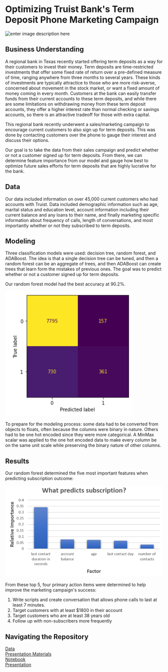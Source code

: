 ﻿# Optimizing Truist Bank's Term Deposit Phone Marketing Campaign
![enter image description here](https://images.unsplash.com/photo-1607863680198-23d4b2565df0?ixlib=rb-4.0.3&ixid=MnwxMjA3fDB8MHxwaG90by1wYWdlfHx8fGVufDB8fHx8&auto=format&fit=crop&w=1170&q=80)
## Business Understanding
A regional bank in Texas recently started offering term deposits as a way for their customers to invest their money. Term deposits are time-restricted investments that offer some fixed rate of return over a pre-defined measure of time, ranging anywhere from three months to several years. These kinds of investments are typically attractice to those who are more risk-averse, concerned about movement in the stock market, or want a fixed amount of money coming in every month. Customers at the bank can easily transfer funds from their current accounts to these term deposits, and while there are some limitations on withdrawing money from these term deposit accounts, they offer a higher interest rate than normal checking or savings accounts, so there is an attractive tradeoff for those with extra capital.

This regional bank recently underwent a sales/marketing campaign to encourage current customers to also sign up for term deposits. This was done by contacting customers over the phone to gauge their interest and discuss their options.

Our goal is to take the data from their sales campaign and predict whether or not a customer signed up for term deposits. From there, we can determine feature importance from our model and gauge how best to optimize future sales efforts for term deposits that are highly lucrative for the bank.

## Data
Our data included information on over 45,000 current customers who had accounts with Truist. Data included demographic information such as age, marital status and education level, account information including their current balance and any loans to their name, and finally marketing specific information about frequency of calls, length of conversations, and most importantly whether or not they subscribed to term deposits.

## Modeling
Three classification models were used: decision tree, random forest, and ADABoost. The idea is that a single decision tree can be tuned, and then a random forest can be an aggregate of trees, and then ADABoost can create trees that learn form the mistakes of previous ones. The goal was to predict whether or not a customer signed up for term deposits.

Our random forest model had the best accuracy at 90.2%. 

![enter image description here](https://github.com/acollins28/Phase-5/blob/main/Presentation%20Materials/outcome%20prediction%20confusion%20matrix.PNG?raw=true)

To prepare for the modeling process: some data had to be converted from objects to floats, often because the columns were binary in nature. Others had to be one hot encoded since they were more categorical.
A MinMax scalar was applied to the one hot encoded data to make every column be on the same unit scale while preserving the binary nature of other columns.

## Results
Our random forest determined the five most important features when predicting subscription outcome:

![enter image description here](https://github.com/acollins28/Phase-5/blob/main/Presentation%20Materials/what%20predicts%20subscription.PNG?raw=true)

From these top 5, four primary action items were determined to help improve the marketing campaign's success:
1. Write scripts and create conversation that allows phone calls to last at least 7 minutes.
2. Target customers with at least $1800 in their account
3. Target customers who are at least 38 years old
4. Follow up with non-subscribers more frequently

## Navigating the Repository
[Data](https://github.com/acollins28/Phase-5/tree/main/Data)<br>
[Presentation Materials](https://github.com/acollins28/Phase-<br>5/tree/main/Presentation%20Materials)<br>
[Notebook](https://github.com/acollins28/Phase-5/blob/main/Notebook.ipynb)<br>
[Presentation](https://github.com/acollins28/Phase-5/blob/main/Presentation.pptx)
